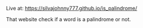 Live at: https://silvajohnny777.github.io/is_palindrome/

That website check if a word is a palindrome or not.
